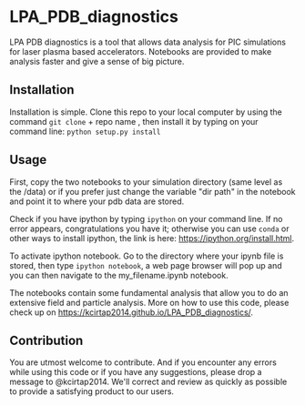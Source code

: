 # LPA_PDB_diagnostics
LPA PDB diagnostics is a tool that allows data analysis for PIC simulations for laser plasma based accelerators. 
Notebooks are provided to make analysis faster and give a sense of big picture.

## Installation
Installation is simple. Clone this repo to your local computer by using the command ```git clone``` + repo name , then install it by typing on your command line: ```python setup.py install```

## Usage
First, copy the two notebooks to your simulation directory (same level as the /data) or if you prefer just change the variable "dir path" in the notebook and point it to where your pdb data are stored. 

Check if you have ipython by typing ```ipython``` on your command line. If no error appears, congratulations you have it; otherwise you can use ```conda``` or other ways to install ipython, the link is here: https://ipython.org/install.html.

To activate ipython notebook. Go to the directory where your ipynb file is stored, then type ```ipython notebook```, a web page browser will pop up and you can then navigate to the my_filename.ipynb notebook.

The notebooks contain some fundamental analysis that allow you to do an extensive field and particle analysis. More on how to use this code, please check up on https://kcirtap2014.github.io/LPA_PDB_diagnostics/.

## Contribution
You are utmost welcome to contribute. And if you encounter any errors while using this code or if you have any suggestions, please drop a message to @kcirtap2014. We'll correct and review as quickly as possible to provide a satisfying product to our users.

